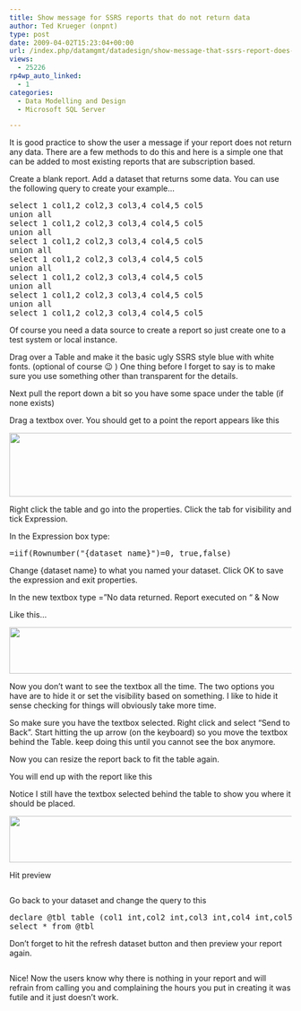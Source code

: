 ```yaml
---
title: Show message for SSRS reports that do not return data
author: Ted Krueger (onpnt)
type: post
date: 2009-04-02T15:23:04+00:00
url: /index.php/datamgmt/datadesign/show-message-that-ssrs-report-does-not-c/
views:
  - 25226
rp4wp_auto_linked:
  - 1
categories:
  - Data Modelling and Design
  - Microsoft SQL Server

---
```

It is good practice to show the user a message if your report does not return any data. There are a few methods to do this and here is a simple one that can be added to most existing reports that are subscription based.
  
Create a blank report. Add a dataset that returns some data. You can use the following query to create your example…

<pre>select 1 col1,2 col2,3 col3,4 col4,5 col5
union all
select 1 col1,2 col2,3 col3,4 col4,5 col5
union all
select 1 col1,2 col2,3 col3,4 col4,5 col5
union all
select 1 col1,2 col2,3 col3,4 col4,5 col5
union all
select 1 col1,2 col2,3 col3,4 col4,5 col5
union all
select 1 col1,2 col2,3 col3,4 col4,5 col5
union all
select 1 col1,2 col2,3 col3,4 col4,5 col5</pre>

Of course you need a data source to create a report so just create one to a test system or local instance.
  
Drag over a Table and make it the basic ugly SSRS style blue with white fonts. (optional of course 😉 ) One thing before I forget to say is to make sure you use something other than transparent for the details.
  
Next pull the report down a bit so you have some space under the table (if none exists)
  
Drag a textbox over. You should get to a point the report appears like this

<div class="image_block">
  <img src="/wp-content/uploads/blogs/DataMgmt//ssrs_ex_1.gif" alt="" title="" width="521" height="114" />
</div>

Right click the table and go into the properties. Click the tab for visibility and tick Expression.
  
In the Expression box type: 

<pre>=iif(Rownumber("{dataset name}")=0, true,false)</pre>

Change {dataset name} to what you named your dataset. Click OK to save the expression and exit properties.
  
In the new textbox type =”No data returned. Report executed on “ & Now
  
Like this…

<div class="image_block">
  <img src="/wp-content/uploads/blogs/DataMgmt//ssrs_ex_2.gif" alt="" title="" width="516" height="83" />
</div>

Now you don’t want to see the textbox all the time. The two options you have are to hide it or set the visibility based on something. I like to hide it sense checking for things will obviously take more time.
  
So make sure you have the textbox selected. Right click and select “Send to Back”. Start hitting the up arrow (on the keyboard) so you move the textbox behind the Table. keep doing this until you cannot see the box anymore.
  
Now you can resize the report back to fit the table again.
  
You will end up with the report like this
  
Notice I still have the textbox selected behind the table to show you where it should be placed.

<div class="image_block">
  <img src="/wp-content/uploads/blogs/DataMgmt//ssrs_ex_3.gif" alt="" title="" width="516" height="83" />
</div>

Hit preview

<div class="image_block">
  <img src="/wp-content/uploads/blogs/DataMgmt//ssrs_ex_4.gif" alt="" title="" />
</div>

Go back to your dataset and change the query to this

<pre>declare @tbl table (col1 int,col2 int,col3 int,col4 int,col5 int)
select * from @tbl</pre>

Don’t forget to hit the refresh dataset button and then preview your report again. 

<div class="image_block">
  <img src="/wp-content/uploads/blogs/DataMgmt//ssrs_ex_5.gif" alt="" title="" />
</div>

Nice! Now the users know why there is nothing in your report and will refrain from calling you and complaining the hours you put in creating it was futile and it just doesn’t work.